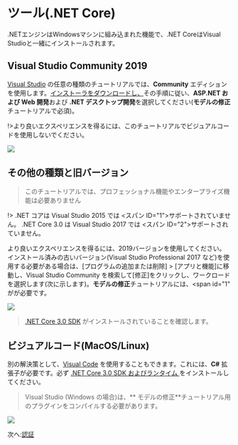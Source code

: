 # ツール(.NET Core)

.NETエンジンはWindowsマシンに組み込まれた機能で、.NET CoreはVisual Studioと一緒にインストールされます。

## Visual Studio Community 2019

[Visual Studio](https://visualstudio.microsoft.com/vs/) の任意の種類のチュートリアルでは、**Community** エディションを使用します。[インストーラをダウンロードし、](https://visualstudio.microsoft.com/vs/)その手順に従い、**ASP.NET および Web 開発**および **.NET デスクトップ開発**を選択してください(**モデルの修正**チュートリアルで必須)。

!>より良いエクスペリエンスを得るには、このチュートリアルでビジュアルコードを使用しないでください。

![](_media/net/workloads_2019.png)


## その他の種類と旧バージョン

> このチュートリアルでは、プロフェッショナル機能やエンタープライズ機能は必要ありません

!> .NET コアは Visual Studio 2015 では <スパン ID="1">サポートされていません。 .NET Core 3.0 は Visual Studio 2017 では <スパン ID="2">サポートされていません。

より良いエクスペリエンスを得るには、2019バージョンを使用してください。インストール済みの古いバージョン(Visual Studio Professional 2017 など)を使用する必要がある場合は、\[プログラムの追加または削除] > \[アプリと機能]に移動し、Visual Studio Community を検索して\[修正]をクリックし、ワークロードを選択します(次に示します)。**モデルの修正**チュートリアルには、<span id="1" がが必要です。

![](_media/net/workloads_2017.png)

> [.NET Core 3.0 SDK](https://dotnet.microsoft.com/download) がインストールされていることを確認します。

## ビジュアルコード(MacOS/Linux)

別の解決策として、[Visual Code](https://code.visualstudio.com/) を使用することもできます。これには、**C#** 拡張子が必要です。必ず [.NET Core 3.0 SDK およびランタイム ](https://dotnet.microsoft.com/download) をインストールしてください。 

> Visual Studio (Windows の場合)は、** モデルの修正**チュートリアル用のプラグインをコンパイルする必要があります。

![](_media/net/csharp_extension.png)

次へ:[認証](oauth/)